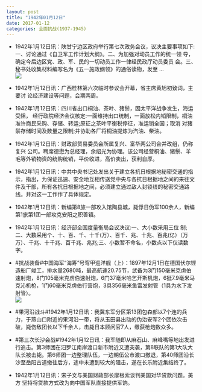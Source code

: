 ```yaml
---
layout: post
title: "1942年01月12日"
date: 2017-01-12
categories: 全面抗战(1937-1945)
---
```


<meta name="referrer" content="no-referrer" />

- 1942年1月12日讯：陕甘宁边区政府举行第七次政务会议，议决主要事项如下: 一、讨论通过《自卫军工作计划大纲》。二、为加强对动员工作的统一领 导，确定今后边区党、政、军、民的一切动员工作一律经民政厅动员委员 会。三、秘书处收集材料编写名为《五一施政纲领》的通俗读物，发至 ... <br/><img src="https://ww4.sinaimg.cn/large/aca367d8jw1fbo8qwjjlbj20c809zwfp.jpg" />

- 1942年1月12日讯：广西桂林第六次临时参议会开幕，省主席黄旭初致词，主要讨 论经济建设等问题，会期两周。 

- 1942年1月12日讯：四川省出口桐油、茶叶、猪鬃，因太平洋战争发生，海运受阻， 经行政院经济会议核定:一面维持出口统制，一面放松内销限制，桐油 准许商民采购、存储、转运;原征之茶叶平衡税停征，准运销全国；取消 对猪鬃存储时间及数量之限制;并协助各厂将桐油提炼为汽油、柴油。 

- 1942年1月12日讯：财政部贸易委员会所属复兴、富华两公司合并改组，仍称复兴 公司。聘席德懋为总经理，余绍光为协理。该公司经营桐油、猪鬃、羊 毛等外销物资的统购统销，平价收进，高价卖出，获利自厚。 

- 1942年1月12日讯：中共中央书记处发出关于建立各抗日根据地秘密交通的指示，指出，为保证迅速、安全地互相传送党中央与各抗日根据地之间的来往文件及干部，所有各抗日根据地之间，必须建立通过敌人封锁线的秘密交通路线。并对这一工作作了具体规定。 

- 1942年1月12日讯：新编第8旅一部攻入馆陶县城，毙俘日伪军100余人，新编第1旅第1团一部攻克安阳之积善镇。 

- 1942年1月12日讯：经济部全国度量衡局会议决议:一、大小数采用三位 制;二、大数采用个、十、百、千、十千(万）、百千、兆、十兆、百兆(亿）（万 万）、千兆、十千兆、百千兆、兆兆;三、小数暂不命名，小数点以下仅读数字。 

- #抗战装备#中国海军“海筹”号穹甲巡洋舰（上）：1897年12月1日在德国伏尔铿造船厂竣工，排水量2680吨，最高航速20.75节，武备为3门150毫米克虏伯速射炮，8门105毫米克虏伯速射炮，6门37毫米哈乞开斯机炮，6挺7.9毫米马克沁机枪，1门60毫米克虏伯行营炮，3具356毫米鱼雷发射管（1具为水下发射管）。 <br/><img src="https://ww2.sinaimg.cn/large/aca367d8jw1fbnm7tq94vj20m80ettbd.jpg" />

- #果河沿战斗#1942年1月12日讯：我冀东军分区第13团包森部以7个连的兵力，于燕山口附近的果河沿一带，将从玉田县出动的伪治安军2个团依次击破，毙伤敌团长以下千余人，击毙日本顾问官7人，缴获枪炮数众多。 

- #第三次长沙会战#1942年1月12日讯：我军随即从麻石山、麻峰嘴等地岀发进行追击。第3师团在汨罗江南岸渡口新市附近又遭突袭，第8联队的第1大队大队长被击毙。第6师团一边整理队伍，一边朝伍公市渡口撤退，第40师团沿长沙至岳阳古道撤往后方，途中未遭到较大的阻击，遂在长乐附近集结终了。 

- 1942年1月12日讯：宋子文与美国财政部长摩根索谈判美国对华贷款问题。美方 坚持将贷款方式改为向中国军队直接提供军饷。 

